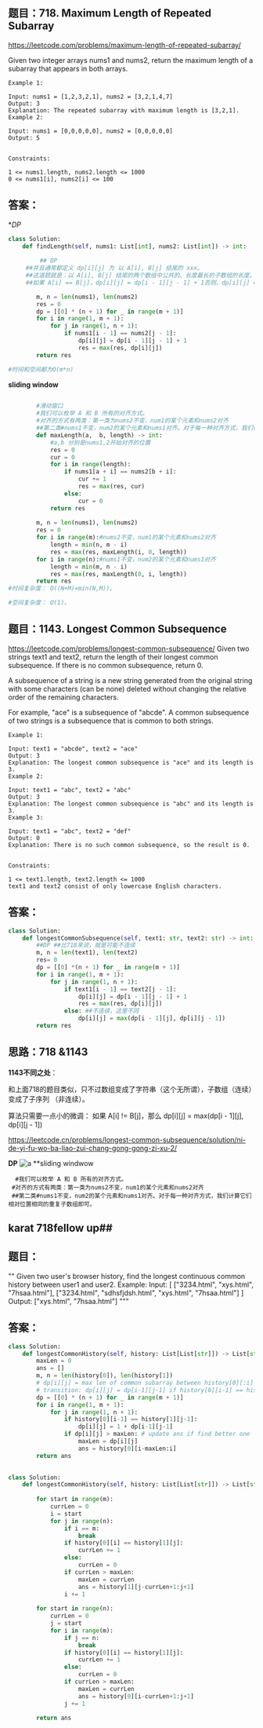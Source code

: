 ## 题目：718. Maximum Length of Repeated Subarray

https://leetcode.com/problems/maximum-length-of-repeated-subarray/

Given two integer arrays nums1 and nums2, return the maximum length of a subarray that appears in both arrays.

```
Example 1:

Input: nums1 = [1,2,3,2,1], nums2 = [3,2,1,4,7]
Output: 3
Explanation: The repeated subarray with maximum length is [3,2,1].
Example 2:

Input: nums1 = [0,0,0,0,0], nums2 = [0,0,0,0,0]
Output: 5
 

Constraints:

1 <= nums1.length, nums2.length <= 1000
0 <= nums1[i], nums2[i] <= 100
```



## 答案：
**DP*
```python
class Solution:
    def findLength(self, nums1: List[int], nums2: List[int]) -> int:
        
         ## DP
     ##并且通常都定义 dp[i][j] 为 以 A[i], B[j] 结尾的 xxx。
     ##这道题就是：以 A[i], B[j] 结尾的两个数组中公共的、长度最长的子数组的长度。
     ##如果 A[i] == B[j]，dp[i][j] = dp[i - 1][j - 1] + 1否则，dp[i][j] = 0

        m, n = len(nums1), len(nums2)
        res = 0
        dp = [[0] * (n + 1) for _ in range(m + 1)]
        for i in range(1, m + 1):
            for j in range(1, n + 1):
                if nums1[i - 1] == nums2[j - 1]:
                    dp[i][j] = dp[i - 1][j - 1] + 1
                    res = max(res, dp[i][j])
        return res

#时间和空间都为O(m*n)
```

**sliding window**
```python
      
        #滑动窗口
        #我们可以枚举 A 和 B 所有的对齐方式。
        #对齐的方式有两类：第一类为nums2不变，num1的某个元素和nums2对齐
        ##第二类#nums1不变，num2的某个元素和nums1对齐。对于每一种对齐方式，我们计算它们相对位置相同的重复子数组即可。
        def maxLength(a,  b, length) -> int:
            #a,b 分别是nums1,2开始对齐的位置
            res = 0
            cur = 0
            for i in range(length):
                if nums1[a + i] == nums2[b + i]:
                    cur += 1
                    res = max(res, cur)
                else:
                    cur = 0
            return res
        
        m, n = len(nums1), len(nums2)
        res = 0
        for i in range(m):#nums2不变，num1的某个元素和nums2对齐
            length = min(n, m - i)
            res = max(res, maxLength(i, 0, length))
        for i in range(n):#nums1不变，num2的某个元素和nums1对齐
            length = min(m, n - i)
            res = max(res, maxLength(0, i, length))
        return res
#时间复杂度： O((N+M)×min(N,M))。

#空间复杂度： O(1)。

```

## 题目：1143. Longest Common Subsequence
https://leetcode.com/problems/longest-common-subsequence/
Given two strings text1 and text2, return the length of their longest common subsequence. If there is no common subsequence, return 0.

A subsequence of a string is a new string generated from the original string with some characters (can be none) deleted without changing the relative order of the remaining characters.

For example, "ace" is a subsequence of "abcde".
A common subsequence of two strings is a subsequence that is common to both strings.

```
Example 1:

Input: text1 = "abcde", text2 = "ace" 
Output: 3  
Explanation: The longest common subsequence is "ace" and its length is 3.
Example 2:

Input: text1 = "abc", text2 = "abc"
Output: 3
Explanation: The longest common subsequence is "abc" and its length is 3.
Example 3:

Input: text1 = "abc", text2 = "def"
Output: 0
Explanation: There is no such common subsequence, so the result is 0.
 

Constraints:

1 <= text1.length, text2.length <= 1000
text1 and text2 consist of only lowercase English characters.
```
## 答案：
```python
class Solution:
    def longestCommonSubsequence(self, text1: str, text2: str) -> int:
        ##DP ##比718来说，就是可能不连续
        m, n = len(text1), len(text2)
        res= 0
        dp = [[0] *(n + 1) for _ in range(m + 1)]
        for i in range(1, m + 1):
            for j in range(1, n + 1):
                if text1[i - 1] == text2[j - 1]:
                    dp[i][j] = dp[i - 1][j - 1] + 1
                    res = max(res, dp[i][j])
                else: ##不连续，这里不同
                    dp[i][j] = max(dp[i - 1][j], dp[i][j - 1])
        return res

```
## 思路：718 &1143

**1143不同之处**：

和上面718的题目类似，只不过数组变成了字符串（这个无所谓），子数组（连续）变成了子序列 （非连续）。

算法只需要一点小的微调： 如果 A[i] != B[j]，那么 dp[i][j] = max(dp[i - 1][j], dp[i][j - 1])


https://leetcode.cn/problems/longest-common-subsequence/solution/ni-de-yi-fu-wo-ba-liao-zui-chang-gong-gong-zi-xu-2/




**DP**
![a](https://github.com/SSRRBB/Leetcode/blob/main/Images/447.png)
**sliding windwow
```
  #我们可以枚举 A 和 B 所有的对齐方式。
 #对齐的方式有两类：第一类为nums2不变，num1的某个元素和nums2对齐
 ##第二类#nums1不变，num2的某个元素和nums1对齐。对于每一种对齐方式，我们计算它们相对位置相同的重复子数组即可。

```
## karat 718fellow up##
## 题目：
""
Given two user's browser history, find the longest continuous common
history between user1 and user2.
Example: 
Input: [
    ["3234.html", "xys.html", "7hsaa.html"], 
    ["3234.html", "sdhsfjdsh.html", "xys.html", "7hsaa.html"]
]
Output: ["xys.html", "7hsaa.html"]
"""

## 答案：

```python
class Solution:
    def longestCommonHistory(self, history: List[List[str]]) -> List[str]:
        maxLen = 0
        ans = []
        m, n = len(history[0]), len(history[1])
        # dp[i][j] = max len of common subarray between history[0][:i] and history[1][:j]
        # transition: dp[i][j] = dp[i-1][j-1] if history[0][i-1] == history[1][j-1]
        dp = [[0] * (n + 1) for _ in range(m + 1)]
        for i in range(1, m + 1):
            for j in range(1, n + 1):
                if history[0][i-1] == history[1][j-1]:
                    dp[i][j] = 1 + dp[i-1][j-1]
                if dp[i][j] > maxLen: # update ans if find better one
                    maxLen = dp[i][j]
                    ans = history[0][i-maxLen:i]
        return ans
        
```
```python
class Solution:
    def longestCommonHistory(self, history: List[List[str]]) -> List[str]:
  
        for start in range(m):
            currLen = 0
            i = start
            for j in range(n):
                if i == m:
                    break
                if history[0][i] == history[1][j]:
                    currLen += 1
                else:
                    currLen = 0
                if currLen > maxLen:
                    maxLen = currLen
                    ans = history[1][j-currLen+1:j+1]
                i += 1
                
        for start in range(n):
            currLen = 0
            j = start
            for i in range(m):
                if j == n:
                    break
                if history[0][i] == history[1][j]:
                    currLen += 1
                else:
                    currLen = 0
                if currLen > maxLen:
                    maxLen = currLen
                    ans = history[0][i-currLen+1:j+1]
                j += 1

        return ans 
```
